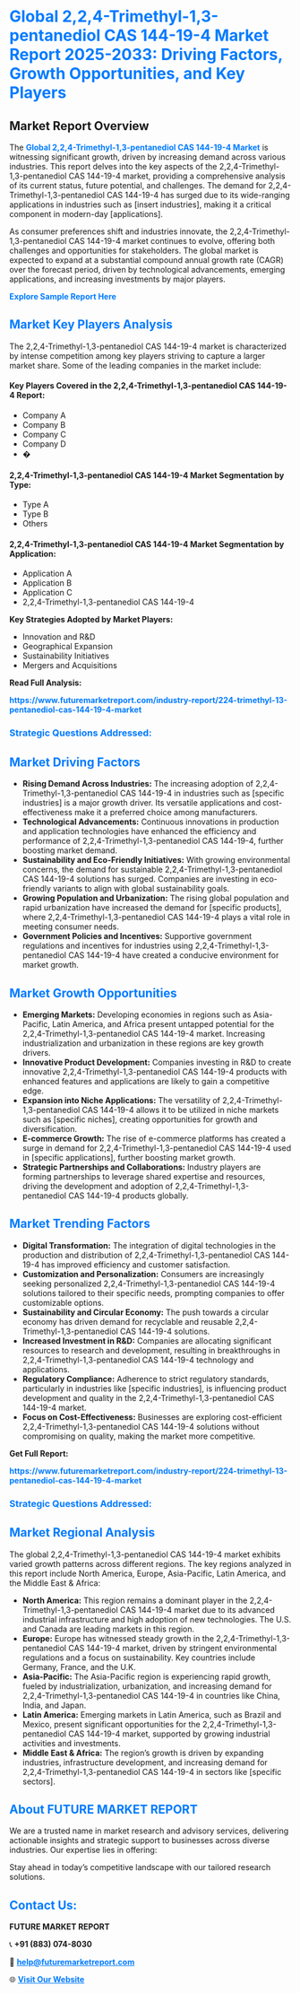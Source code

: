 <h1 style="color: #007BFF;">Global 2,2,4-Trimethyl-1,3-pentanediol CAS 144-19-4 Market Report 2025-2033: Driving Factors, Growth Opportunities, and Key Players</h1>

<section id="overview">
<h2>Market Report Overview</h2>
<p>The <a href="https://www.futuremarketreport.com/industry-report/224-trimethyl-13-pentanediol-cas-144-19-4-market" style="color: #007BFF; text-decoration: none;"><strong>Global 2,2,4-Trimethyl-1,3-pentanediol CAS 144-19-4 Market</strong></a> is witnessing significant growth, driven by increasing demand across various industries. This report delves into the key aspects of the 2,2,4-Trimethyl-1,3-pentanediol CAS 144-19-4 market, providing a comprehensive analysis of its current status, future potential, and challenges. The demand for 2,2,4-Trimethyl-1,3-pentanediol CAS 144-19-4 has surged due to its wide-ranging applications in industries such as [insert industries], making it a critical component in modern-day [applications].</p>
<p>As consumer preferences shift and industries innovate, the 2,2,4-Trimethyl-1,3-pentanediol CAS 144-19-4 market continues to evolve, offering both challenges and opportunities for stakeholders. The global market is expected to expand at a substantial compound annual growth rate (CAGR) over the forecast period, driven by technological advancements, emerging applications, and increasing investments by major players.</p>
</section>

<section id="overview">
<p><a href="https://www.futuremarketreport.com/request-sample/reportId=113216" style="color: #007BFF; text-decoration: none;"><strong>Explore Sample Report Here</strong></a></p>
</section>

<section id="key-players">
<h2 style="color: #007BFF;">Market Key Players Analysis</h2>
<p>The 2,2,4-Trimethyl-1,3-pentanediol CAS 144-19-4 market is characterized by intense competition among key players striving to capture a larger market share. Some of the leading companies in the market include:</p>
<h4>Key Players Covered in the 2,2,4-Trimethyl-1,3-pentanediol CAS 144-19-4 Report:</h4>
<ul><li>Company A</li><li>Company B</li><li>Company C</li><li>Company D</li><li>�</li></ul>
<h4>2,2,4-Trimethyl-1,3-pentanediol CAS 144-19-4 Market Segmentation by Type:</h4>
<ul><li>Type A</li><li>Type B</li><li>Others</li></ul>

<h4>2,2,4-Trimethyl-1,3-pentanediol CAS 144-19-4 Market Segmentation by Application:</h4>
<ul><li>Application A</li><li>Application B</li><li>Application C</li><li>2,2,4-Trimethyl-1,3-pentanediol CAS 144-19-4</li></ul>
<p><strong>Key Strategies Adopted by Market Players:</strong></p>
<ul>
<li>Innovation and R&D</li>
<li>Geographical Expansion</li>
<li>Sustainability Initiatives</li>
<li>Mergers and Acquisitions</li>
</ul>
</section>

<section>
<p><strong>Read Full Analysis: </strong></p><a href="https://www.futuremarketreport.com/industry-report/224-trimethyl-13-pentanediol-cas-144-19-4-market" style="color: #007BFF; text-decoration: none;"><strong>https://www.futuremarketreport.com/industry-report/224-trimethyl-13-pentanediol-cas-144-19-4-market</strong></a>
<h3 style="color: #007BFF;">Strategic Questions Addressed:</h3>
</section>

<section id="driving-factors">
<h2 style="color: #007BFF;">Market Driving Factors</h2>
<ul>
<li><strong>Rising Demand Across Industries:</strong> The increasing adoption of 2,2,4-Trimethyl-1,3-pentanediol CAS 144-19-4 in industries such as [specific industries] is a major growth driver. Its versatile applications and cost-effectiveness make it a preferred choice among manufacturers.</li>
<li><strong>Technological Advancements:</strong> Continuous innovations in production and application technologies have enhanced the efficiency and performance of 2,2,4-Trimethyl-1,3-pentanediol CAS 144-19-4, further boosting market demand.</li>
<li><strong>Sustainability and Eco-Friendly Initiatives:</strong> With growing environmental concerns, the demand for sustainable 2,2,4-Trimethyl-1,3-pentanediol CAS 144-19-4 solutions has surged. Companies are investing in eco-friendly variants to align with global sustainability goals.</li>
<li><strong>Growing Population and Urbanization:</strong> The rising global population and rapid urbanization have increased the demand for [specific products], where 2,2,4-Trimethyl-1,3-pentanediol CAS 144-19-4 plays a vital role in meeting consumer needs.</li>
<li><strong>Government Policies and Incentives:</strong> Supportive government regulations and incentives for industries using 2,2,4-Trimethyl-1,3-pentanediol CAS 144-19-4 have created a conducive environment for market growth.</li>
</ul>
</section>

<section id="growth-opportunities">
<h2 style="color: #007BFF;">Market Growth Opportunities</h2>
<ul>
<li><strong>Emerging Markets:</strong> Developing economies in regions such as Asia-Pacific, Latin America, and Africa present untapped potential for the 2,2,4-Trimethyl-1,3-pentanediol CAS 144-19-4 market. Increasing industrialization and urbanization in these regions are key growth drivers.</li>
<li><strong>Innovative Product Development:</strong> Companies investing in R&D to create innovative 2,2,4-Trimethyl-1,3-pentanediol CAS 144-19-4 products with enhanced features and applications are likely to gain a competitive edge.</li>
<li><strong>Expansion into Niche Applications:</strong> The versatility of 2,2,4-Trimethyl-1,3-pentanediol CAS 144-19-4 allows it to be utilized in niche markets such as [specific niches], creating opportunities for growth and diversification.</li>
<li><strong>E-commerce Growth:</strong> The rise of e-commerce platforms has created a surge in demand for 2,2,4-Trimethyl-1,3-pentanediol CAS 144-19-4 used in [specific applications], further boosting market growth.</li>
<li><strong>Strategic Partnerships and Collaborations:</strong> Industry players are forming partnerships to leverage shared expertise and resources, driving the development and adoption of 2,2,4-Trimethyl-1,3-pentanediol CAS 144-19-4 products globally.</li>
</ul>
</section>

<section id="trending-factors">
<h2 style="color: #007BFF;">Market Trending Factors</h2>
<ul>
<li><strong>Digital Transformation:</strong> The integration of digital technologies in the production and distribution of 2,2,4-Trimethyl-1,3-pentanediol CAS 144-19-4 has improved efficiency and customer satisfaction.</li>
<li><strong>Customization and Personalization:</strong> Consumers are increasingly seeking personalized 2,2,4-Trimethyl-1,3-pentanediol CAS 144-19-4 solutions tailored to their specific needs, prompting companies to offer customizable options.</li>
<li><strong>Sustainability and Circular Economy:</strong> The push towards a circular economy has driven demand for recyclable and reusable 2,2,4-Trimethyl-1,3-pentanediol CAS 144-19-4 solutions.</li>
<li><strong>Increased Investment in R&D:</strong> Companies are allocating significant resources to research and development, resulting in breakthroughs in 2,2,4-Trimethyl-1,3-pentanediol CAS 144-19-4 technology and applications.</li>
<li><strong>Regulatory Compliance:</strong> Adherence to strict regulatory standards, particularly in industries like [specific industries], is influencing product development and quality in the 2,2,4-Trimethyl-1,3-pentanediol CAS 144-19-4 market.</li>
<li><strong>Focus on Cost-Effectiveness:</strong> Businesses are exploring cost-efficient 2,2,4-Trimethyl-1,3-pentanediol CAS 144-19-4 solutions without compromising on quality, making the market more competitive.</li>
</ul>
</section>

<section>
<p><strong>Get Full Report: </strong></p><a href="https://www.futuremarketreport.com/industry-report/224-trimethyl-13-pentanediol-cas-144-19-4-market" style="color: #007BFF; text-decoration: none;"><strong>https://www.futuremarketreport.com/industry-report/224-trimethyl-13-pentanediol-cas-144-19-4-market</strong></a>
<h3 style="color: #007BFF;">Strategic Questions Addressed:</h3>
</section>


<section id="regional-analysis">
<h2 style="color: #007BFF;">Market Regional Analysis</h2>
<p>The global 2,2,4-Trimethyl-1,3-pentanediol CAS 144-19-4 market exhibits varied growth patterns across different regions. The key regions analyzed in this report include North America, Europe, Asia-Pacific, Latin America, and the Middle East & Africa:</p>
<ul>
<li><strong>North America:</strong> This region remains a dominant player in the 2,2,4-Trimethyl-1,3-pentanediol CAS 144-19-4 market due to its advanced industrial infrastructure and high adoption of new technologies. The U.S. and Canada are leading markets in this region.</li>
<li><strong>Europe:</strong> Europe has witnessed steady growth in the 2,2,4-Trimethyl-1,3-pentanediol CAS 144-19-4 market, driven by stringent environmental regulations and a focus on sustainability. Key countries include Germany, France, and the U.K.</li>
<li><strong>Asia-Pacific:</strong> The Asia-Pacific region is experiencing rapid growth, fueled by industrialization, urbanization, and increasing demand for 2,2,4-Trimethyl-1,3-pentanediol CAS 144-19-4 in countries like China, India, and Japan.</li>
<li><strong>Latin America:</strong> Emerging markets in Latin America, such as Brazil and Mexico, present significant opportunities for the 2,2,4-Trimethyl-1,3-pentanediol CAS 144-19-4 market, supported by growing industrial activities and investments.</li>
<li><strong>Middle East & Africa:</strong> The region’s growth is driven by expanding industries, infrastructure development, and increasing demand for 2,2,4-Trimethyl-1,3-pentanediol CAS 144-19-4 in sectors like [specific sectors].</li>
</ul>
</section>

<footer>
<h2 style="color: #007BFF;">About FUTURE MARKET REPORT</h2>
<p>We are a trusted name in market research and advisory services, delivering actionable insights and strategic support to businesses across diverse industries. Our expertise lies in offering:</p>

<p>Stay ahead in today’s competitive landscape with our tailored research solutions.</p>

<h2 style="color: #007BFF;">Contact Us:</h2>
<p><strong>FUTURE MARKET REPORT</strong></p>
<p>📞 <strong>+91 (883) 074-8030</strong></p>
<p>📧 <strong><a href="mailto:help@futuremarketreport.com" style="color: #007BFF;">help@futuremarketreport.com</a></strong></p>
<p>🌐 <strong><a href="https://www.futuremarketreport.com/" style="color: #007BFF;">Visit Our Website</a></strong></p>
</footer>